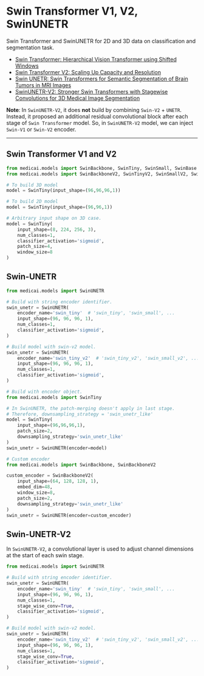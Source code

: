 # Swin Transformer V1, V2, SwinUNETR

Swin Transformer and SwinUNETR for 2D and 3D data on classification and segmentation task.

- [Swin Transformer: Hierarchical Vision Transformer using Shifted Windows](https://arxiv.org/abs/2103.14030)
- [Swin Transformer V2: Scaling Up Capacity and Resolution](https://arxiv.org/abs/2111.09883)
- [Swin UNETR: Swin Transformers for Semantic Segmentation of Brain Tumors in MRI Images](https://arxiv.org/abs/2201.01266)
- [SwinUNETR-V2: Stronger Swin Transformers with Stagewise Convolutions for 3D Medical Image Segmentation](https://link.springer.com/chapter/10.1007/978-3-031-43901-8_40)

**Note**: In `SwinUNETR-V2`, it does **not** build by combining `Swin-V2` + `UNETR`. Instead, it proposed an additional residual convolutional block after each stage of `Swin Transformer` model. So, in `SwinUNETR-V2` model, we can inject `Swin-V1` or `Swin-V2` encoder.

---

## Swin Transformer V1 and V2

```python
from medicai.models import SwinBackbone, SwinTiny, SwinSmall, SwinBase
from medicai.models import SwinBackboneV2, SwinTinyV2, SwinSmallV2, SwinBaseV2

# To build 3D model
model = SwinTiny(input_shape=(96,96,96,1))

# To build 2D model
model = SwinTiny(input_shape=(96,96,1))

# Arbitrary input shape on 3D case.
model = SwinTiny(
    input_shape=(8, 224, 256, 3), 
    num_classes=1,
    classifier_activation='sigmoid',
    patch_size=4,
    window_size=8
)
```

## Swin-UNETR

```python
from medicai.models import SwinUNETR

# Build with string encoder identifier.
swin_unetr = SwinUNETR(
    encoder_name='swin_tiny'  # 'swin_tiny', 'swin_small', ...
    input_shape=(96, 96, 96, 1),
    num_classes=1,
    classifier_activation='sigmoid',
)

# Build model with swin-v2 model.
swin_unetr = SwinUNETR(
    encoder_name='swin_tiny_v2'  # 'swin_tiny_v2', 'swin_small_v2', ...
    input_shape=(96, 96, 96, 1),
    num_classes=1,
    classifier_activation='sigmoid',
)
```

```python
# Build with encoder object.
from medicai.models import SwinTiny

# In SwinUNETR, the patch-merging doesn't apply in last stage.
# Therefore, downsampling_strategy = 'swin_unetr_like'
model = SwinTiny(
    input_shape=(96,96,96,1),
    patch_size=2, 
    downsampling_strategy='swin_unetr_like'
)
swin_unetr = SwinUNETR(encoder=model)
```

```python
# Custom encoder
from medicai.models import SwinBackbone, SwinBackboneV2

custom_encoder = SwinBackboneV2(
    input_shape=(64, 128, 128, 1),
    embed_dim=48,
    window_size=8,
    patch_size=2,
    downsampling_strategy='swin_unetr_like'
)
swin_unetr = SwinUNETR(encoder=custom_encoder)
```

## Swin-UNETR-V2

In `SwinUNETR-V2`, a convolutional layer is used to adjust channel dimensions at the start of each swin stage.

```python
from medicai.models import SwinUNETR

# Build with string encoder identifier.
swin_unetr = SwinUNETR(
    encoder_name='swin_tiny'  # 'swin_tiny', 'swin_small', ...
    input_shape=(96, 96, 96, 1),
    num_classes=1,
    stage_wise_conv=True,
    classifier_activation='sigmoid',
)

# Build model with swin-v2 model.
swin_unetr = SwinUNETR(
    encoder_name='swin_tiny_v2'  # 'swin_tiny_v2', 'swin_small_v2', ...
    input_shape=(96, 96, 96, 1),
    num_classes=1,
    stage_wise_conv=True,
    classifier_activation='sigmoid',
)
```